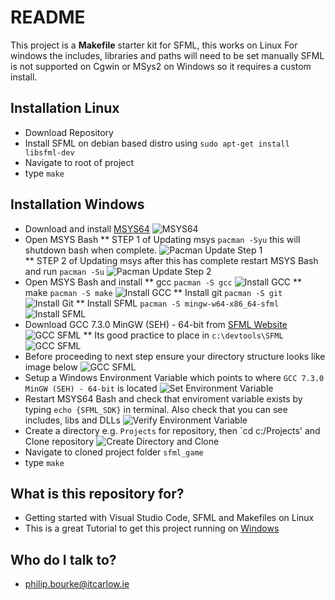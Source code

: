 # README #
This project is a **Makefile** starter kit for SFML, this works on Linux
For windows the includes, libraries and paths will need to be set manually
SFML is not supported on Cgwin or MSys2 on Windows so it requires a custom install.

## Installation Linux
* Download Repository
* Install SFML on debian based distro using ```sudo apt-get install libsfml-dev```
* Navigate to root of project
* type ```make```

## Installation Windows
* Download and install [MSYS64](https://www.msys2.org/)
![MSYS64](./images/MsysWebsite.png)  
* Open MSYS Bash
    ** STEP 1 of Updating msys ```pacman -Syu``` this will shutdown bash when complete.
![Pacman Update Step 1](./images/PacmanUpdateStep1.png)  
    ** STEP 2 of Updating msys after this has complete restart MSYS Bash and run ```pacman -Su```
![Pacman Update Step 2](./images/PacmanUpdateStep2.png) 
* Open MSYS Bash and install 
    ** gcc ```pacman -S gcc```
    ![Install GCC](./images/InstallGCC.png) 
    ** make ```pacman -S make```
    ![Install GCC](./images/InstallMake.png) 
    ** Install git ```pacman -S git```
    ![Install Git](./images/InstallGit.png) 
    ** Install SFML ```pacman -S mingw-w64-x86_64-sfml```
    ![Install SFML](./images/InstallSFML.png) 
* Download GCC 7.3.0 MinGW (SEH) - 64-bit from [SFML Website](https://www.sfml-dev.org/download/sfml/2.5.1/)
![GCC SFML](./images/DownloadSFMLGCC.png) 
    ** Its good practice to place in `c:\devtools\SFML`
    ![GCC SFML](./images/ExtractToDevtools.png) 
* Before proceeding to next step ensure your directory structure looks like image below
![GCC SFML](./images/DirectoryStructure.png) 
* Setup a Windows Environment Variable which points to where `GCC 7.3.0 MinGW (SEH) - 64-bit` is located
![Set Environment Variable](./images/EnvironmentVariable.png) 
* Restart MSYS64 Bash and check that enviroment variable exists by typing `echo {SFML_SDK}` in terminal. Also check that you can see includes, libs and DLLs
![Verify Environment Variable](./images/Verify_SFML_SDK_Env_Variable.png) 
* Create a directory e.g. `Projects` for repository, then `cd c:/Projects' and Clone repository
![Create Directory and Clone](./images/CloneRepo.png) 
* Navigate to cloned project folder `sfml_game`
* type ```make```

## What is this repository for? ##
* Getting started with Visual Studio Code, SFML and Makefiles on Linux
* This is a great Tutorial to get this project running on [Windows](https://www.youtube.com/watch?v=Ljhpsdz8Ouo)

## Who do I talk to? ##
* philip.bourke@itcarlow.ie